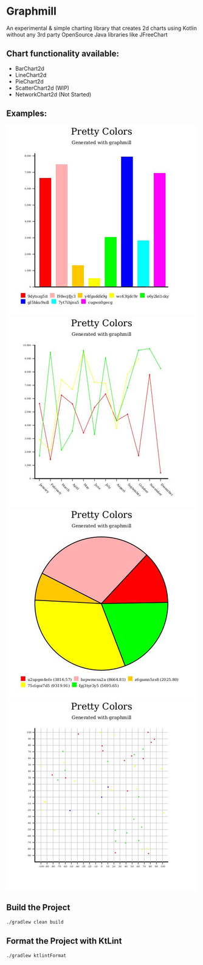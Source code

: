 # Graphmill

An experimental & simple charting library that creates 2d charts using Kotlin without any 3rd party OpenSource Java libraries like JFreeChart

## Chart functionality available:

- BarChart2d
- LineChart2d
- PieChart2d
- ScatterChart2d (WIP)
- NetworkChart2d (Not Started)

## Examples:

![Bar Chart](examples/barchart.jpg)
![Line Chart](examples/linechart.jpg)
![Pie Chart](examples/piechart.jpg)
![Scatter Chart](examples/scatterchart.jpg)

## Build the Project

```shell
./gradlew clean build
```

## Format the Project with KtLint

```shell
./gradlew ktlintFormat
```